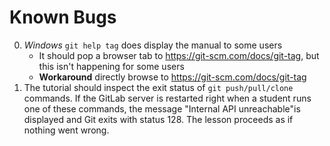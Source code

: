 # Known Bugs

0.  *Windows* `git help tag` does display the manual to some users
    *   It should pop a browser tab to https://git-scm.com/docs/git-tag, but this isn't happening for some users
    *   **Workaround** directly browse to https://git-scm.com/docs/git-tag
1.  The tutorial should inspect the exit status of `git push/pull/clone` commands.  If the GitLab server is restarted right when a student runs one of these commands, the message "Internal API unreachable"is displayed and Git exits with status 128.  The lesson proceeds as if nothing went wrong.

